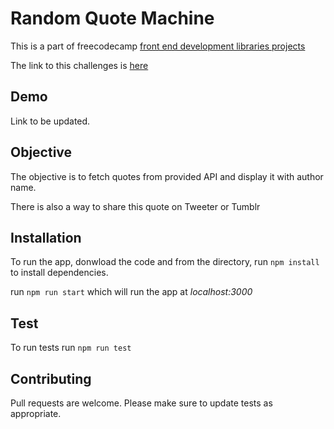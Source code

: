 # Random Quote Machine

This is a part of freecodecamp [front end development libraries projects](https://www.freecodecamp.org/learn/front-end-development-libraries#front-end-development-libraries-project)

The link to this challenges is [here](https://www.freecodecamp.org/learn/front-end-development-libraries/front-end-development-libraries-projects/build-a-random-quote-machine)

## Demo

Link to be updated.

## Objective

The objective is to fetch quotes from provided API and display it with author name.

There is also a way to share this quote on Tweeter or Tumblr

## Installation

To run the app, donwload the code and from the directory, run `npm install` to install dependencies.

run `npm run start` which will run the app at _localhost:3000_

## Test

To run tests run `npm run test`

## Contributing

Pull requests are welcome. Please make sure to update tests as appropriate.
